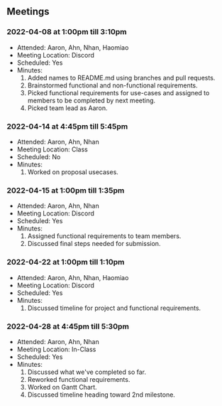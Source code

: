 ## Meetings

### 2022-04-08 at 1:00pm till 3:10pm
- Attended: Aaron, Ahn, Nhan, Haomiao
- Meeting Location: Discord
- Scheduled: Yes
- Minutes:
  1. Added names to README.md using branches and pull requests.
  2. Brainstormed functional and non-functional requirements.
  3. Picked functional requirements for use-cases and assigned to members to be completed by next meeting.
  4. Picked team lead as Aaron.

### 2022-04-14 at 4:45pm till 5:45pm
- Attended: Aaron, Ahn, Nhan
- Meeting Location: Class
- Scheduled: No
- Minutes:
  1. Worked on proposal usecases.

### 2022-04-15 at 1:00pm till 1:35pm
- Attended: Aaron, Ahn, Nhan
- Meeting Location: Discord
- Scheduled: Yes
- Minutes:
  1. Assigned functional requirements to team members.
  2. Discussed final steps needed for submission.

### 2022-04-22 at 1:00pm till 1:10pm
- Attended: Aaron, Ahn, Nhan, Haomiao
- Meeting Location: Discord
- Scheduled: Yes
- Minutes:
  1. Discussed timeline for project and functional requirements.

### 2022-04-28 at 4:45pm till 5:30pm
- Attended: Aaron, Ahn, Nhan
- Meeting Location: In-Class
- Scheduled: Yes
- Minutes:
  1. Discussed what we've completed so far.
  2. Reworked functional requirements.
  3. Worked on Gantt Chart.
  4. Discussed timeline heading toward 2nd milestone.
